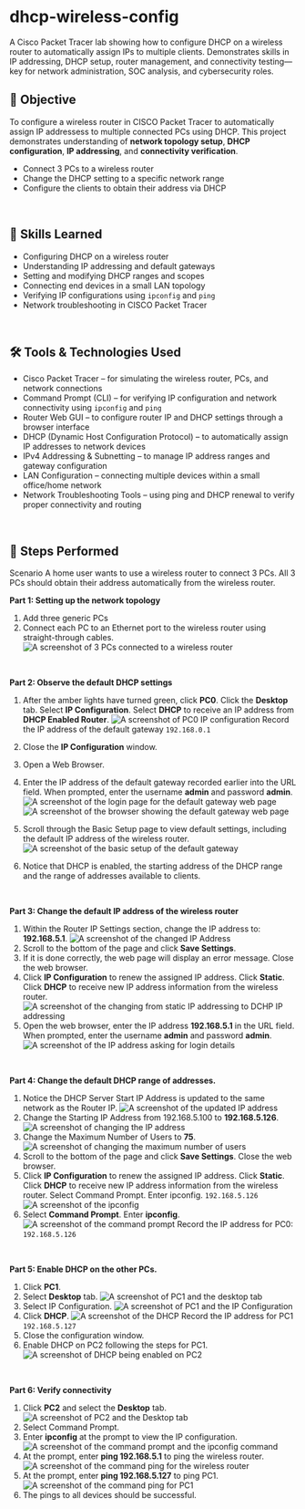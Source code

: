 # dhcp-wireless-config
A Cisco Packet Tracer lab showing how to configure DHCP on a wireless router to automatically assign IPs to multiple clients. Demonstrates skills in IP addressing, DHCP setup, router management, and connectivity testing—key for network administration, SOC analysis, and cybersecurity roles.

## 📌 Objective
To configure a wireless router in CISCO Packet Tracer to automatically assign IP addressess to multiple connected PCs using DHCP. This project demonstrates understanding of **network topology setup**, **DHCP configuration**, **IP addressing**, and **connectivity verification**.
- Connect 3 PCs to a wireless router
- Change the DHCP setting to a specific network range
- Configure the clients to obtain their address via DHCP
<br>

## 🧠 Skills Learned
- Configuring DHCP on a wireless router
- Understanding IP addressing and default gateways
- Setting and modifying DHCP ranges and scopes
- Connecting end devices in a small LAN topology
- Verifying IP configurations using `ipconfig` and `ping`
- Network troubleshooting in CISCO Packet Tracer
<br>

## 🛠 Tools & Technologies Used
- Cisco Packet Tracer – for simulating the wireless router, PCs, and network connections
- Command Prompt (CLI) – for verifying IP configuration and network connectivity using `ipconfig` and `ping`
- Router Web GUI – to configure router IP and DHCP settings through a browser interface
- DHCP (Dynamic Host Configuration Protocol) – to automatically assign IP addresses to network devices
- IPv4 Addressing & Subnetting – to manage IP address ranges and gateway configuration
- LAN Configuration – connecting multiple devices within a small office/home network
- Network Troubleshooting Tools – using ping and DHCP renewal to verify proper connectivity and routing
<br>

## 🔎 Steps Performed
Scenario
A home user wants to use a wireless router to connect 3 PCs. All 3 PCs should obtain their address automatically from the wireless router.

**Part 1: Setting up the network topology**
1. Add three generic PCs
2. Connect each PC to an Ethernet port to the wireless router using straight-through cables.
![A screenshot of 3 PCs connected to a wireless router](images/part1.png "A picture of 3 PCs conneted to a wireless router")
<br>

**Part 2: Observe the default DHCP settings**
1. After the amber lights have turned green, click **PC0**. Click the **Desktop** tab. Select **IP Configuration**. Select **DHCP** to receive an IP address from **DHCP Enabled Router**.
![A screenshot of PC0 IP configuration](images/part2a.png "A picture of the IP Configuration of PC0")
Record the IP address of the default gateway
`192.168.0.1`


2. Close the **IP Configuration** window.
3. Open a Web Browser.
4. Enter the IP address of the default gateway recorded earlier into the URL field. When prompted, enter the username **admin** and password **admin**.
![A screenshot of the login page for the default gateway web page](images/part2da.png "A picture of the login page")
![A screenshot of the browser showing the default gateway web page](images/part2d.png "A picture of the IP address default gateway in the URL field")

5. Scroll through the Basic Setup page to view default settings, including the default IP address of the wireless router.
![A screenshot of the basic setup of the default gateway](images/part2e.png "A picture of the default gateway defaults settings")
6. Notice that DHCP is enabled, the starting address of the DHCP range and the range of addresses available to clients.
<br>


**Part 3: Change the default IP address of the wireless router**
1. Within the Router IP Settings section, change the IP address to: **192.168.5.1**.
![A screenshot of the changed IP Address](images/part3a.png "A picture of the dchanged IP address")
2. Scroll to the bottom of the page and click **Save Settings**.
3. If it is done correctly, the web page will display an error message. Close the web browser.
4. Click **IP Configuration** to renew the assigned IP address. Click **Static**. Click **DHCP** to receive new IP address information from the wireless router.
![A screenshot of the changing from static IP addressing to DCHP IP addressing](images/part3d.png "A picture of changing the IP address from static to DCHP")
5. Open the web browser, enter the IP address **192.168.5.1** in the URL field. When prompted, enter the username **admin** and password **admin**.
![A screenshot of the IP address asking for login details](images/part3e.png "A picture of the new IP address webpage assinged to the laptop")
<br>



**Part 4: Change the default DHCP range of addresses.**
1. Notice the DHCP Server Start IP Address is updated to the same network as the Router IP.
![A screenshot of the updated IP address](images/part4a.png "A picture of the updated IP address")
2. Change the Starting IP Address from 192.168.5.100 to **192.168.5.126**.
![A screenshot of changing the IP address](images/part4b.png "A picture of changing the IP address")
3. Change the Maximum Number of Users to **75**.
![A screenshot of changing the maximum number of users](images/part4c.png "A picture of changing the maximum number of users")
4. Scroll to the bottom of the page and click **Save Settings**. Close the web browser.
5. Click **IP Configuration** to renew the assigned IP address. Click **Static**. Click **DHCP** to receive new IP address information from the wireless router.
Select Command Prompt. Enter ipconfig.
`192.168.5.126`
![A screenshot of the ipconfig](images/part4e.png "A picture of the ipconfig")
6. Select **Command Prompt**. Enter **ipconfig**.
![A screenshot of the command prompt](images/part4f.png "A picture of the command prompt")
Record the IP address for PC0:
`192.168.5.126`
<br>


**Part 5: Enable DHCP on the other PCs.**
1. Click **PC1**.
2. Select **Desktop** tab.
![A screenshot of PC1 and the desktop tab](images/part5a+b.png "A picture of PC1 and the desktop tab")
3. Select IP Configuration.
![A screenshot of PC1 and the IP Configuration](images/part5c.png "A picture of PC1 and the IP Configuration")
4. Click **DHCP**.
![A screenshot of the DHCP](images/part5d.png "A picture of the DHCP")
Record the IP address for PC1
`192.168.5.127`
5. Close the configuration window.
6. Enable DHCP on PC2 following the steps for PC1.
![A screenshot of DHCP being enabled on PC2](images/part5fc.png "A picture of DHCP being enabled on PC2")
<br>


**Part 6: Verify connectivity**
1. Click **PC2** and select the **Desktop** tab.
![A screenshot of PC2 and the Desktop tab](images/part6a.png "A picture of PC2 and the desktop tab")
2. Select Command Prompt.
3. Enter **ipconfig** at the prompt to view the IP configuration.
![A screenshot of the command prompt and the ipconfig command](images/part6b+c.png "A picture of the command prompt and the ipconfig command")
4. At the prompt, enter **ping 192.168.5.1** to ping the wireless router.
![A screenshot of the command ping for the wireless router](images/part6d.png "A picture of the ping command for the wireless router")
5. At the prompt, enter **ping 192.168.5.127** to ping PC1.
![A screenshot of the command ping for PC1](images/part6e.png "A picture of the command ping for PC1")
6. The pings to all devices should be successful.
